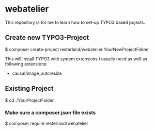 # webatelier

This repository is for me to learn how to set-up TYPO3 based pojects.

## Create new TYPO3-Project

$ composer create-project resterland/webatelier YourNewProjectFolder

This will install TYPO3 with system extensions I usually need
as well as following extensions:
- causal/image_autoresize

## Existing Project

$ cd ./YourProjectFolder

### Make sure a composer.json file exists

$ composer require resterland/webatelier
